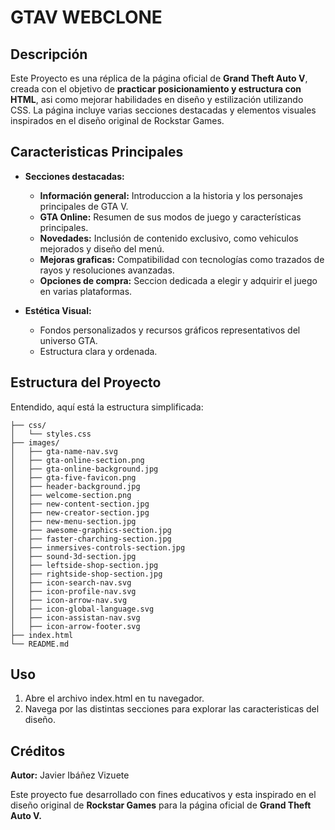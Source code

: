 # GTAV WEBCLONE

## Descripción

Este Proyecto es una réplica de la página oficial de **Grand Theft Auto V**, creada con el objetivo de **practicar posicionamiento y estructura con HTML**, asi como mejorar habilidades en diseño y estilización utilizando CSS. La página incluye varias secciones destacadas y elementos visuales inspirados en el diseño original de Rockstar Games.

## Caracteristicas Principales

- **Secciones destacadas:**
  - **Información general:** Introduccion a la historia y los personajes principales de GTA V.
  - **GTA Online:** Resumen de sus modos de juego y características principales.
  - **Novedades:** Inclusión de contenido exclusivo, como vehiculos mejorados y diseño del menú.
  - **Mejoras graficas:** Compatibilidad con tecnologías como trazados de rayos y resoluciones avanzadas.
  - **Opciones de compra:** Seccion dedicada a elegir y adquirir el juego en varias plataformas.

- **Estética Visual:**
  - Fondos personalizados y recursos gráficos representativos del universo GTA.
  - Estructura clara y ordenada.

## Estructura del Proyecto

Entendido, aquí está la estructura simplificada:

```
├── css/
│   └── styles.css
├── images/
│   ├── gta-name-nav.svg
│   ├── gta-online-section.png
│   ├── gta-online-background.jpg
│   ├── gta-five-favicon.png
│   ├── header-background.jpg
│   ├── welcome-section.png
│   ├── new-content-section.jpg
│   ├── new-creator-section.jpg
│   ├── new-menu-section.jpg
│   ├── awesome-graphics-section.jpg
│   ├── faster-charching-section.jpg
│   ├── inmersives-controls-section.jpg
│   ├── sound-3d-section.jpg
│   ├── leftside-shop-section.jpg
│   ├── rightside-shop-section.jpg
│   ├── icon-search-nav.svg
│   ├── icon-profile-nav.svg
│   ├── icon-arrow-nav.svg
│   ├── icon-global-language.svg
│   ├── icon-assistan-nav.svg
│   ├── icon-arrow-footer.svg
├── index.html
└── README.md
```

## Uso

1. Abre el archivo index.html en tu navegador.
2. Navega por las distintas secciones para explorar las caracteristicas del diseño.

## Créditos

**Autor:** Javier Ibáñez Vizuete

Este proyecto fue desarrollado con fines educativos y esta inspirado en el diseño original de **Rockstar Games** para la página oficial de **Grand Theft Auto V.**